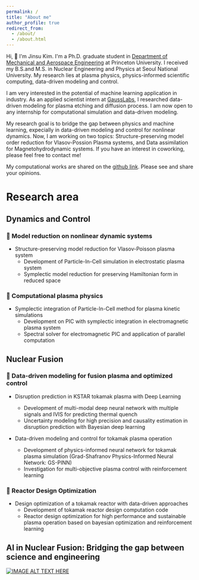 ```yaml
---
permalink: /
title: "About me"
author_profile: true
redirect_from: 
  - /about/
  - /about.html
---
```


Hi, 👋 I'm Jinsu Kim. I'm a Ph.D. graduate student in <a href = "https://mae.princeton.edu/">Department of Mechanical and Aerospace Engineering</a> at Princeton University. I received my B.S.and M.S. in Nuclear Engineering and Physics at Seoul National University. My research lies at plasma physics, physics-informed scientific computing, data-driven modeling and control. 

I am very interested in the potential of machine learning application in industry. As an applied scientist intern at <a href = "https://www.gausslabs.ai/">GaussLabs</a>, I researched data-driven modeling for plasma etching and diffusion process. I am now open to any internship for computational simulation and data-driven modeling. 

My research goal is to bridge the gap between physics and machine learning, expecially in data-driven modeling and control for nonlinear dynamics. Now, I am working on two topics: Structure-preserving model order reduction for Vlasov-Possion Plasma systems, and Data assimilation for Magnetohydrodynamic systems. If you have an interest in coworking, please feel free to contact me!

My computational works are shared on the <a href = "https://github.com/zinzinbin">github link</a>. Please see and share your opinions. 

# Research area
## Dynamics and Control
### 📌 Model reduction on nonlinear dynamic systems
* Structure-preserving model reduction for Vlasov-Poisson plasma system
  * Development of Particle-In-Cell simulation in electrostatic plasma system
  * Symplectic model reduction for preserving Hamiltonian form in reduced space

### 📌 Computational plasma physics
* Symplectic integration of Particle-In-Cell method for plasma kinetic simulations
  * Development on PIC with symplectic integration in electromagnetic plasma system
  * Spectral solver for electromagnetic PIC and application of parallel computation

## Nuclear Fusion
### 📌 Data-driven modeling for fusion plasma and optimized control
* Disruption prediction in KSTAR tokamak plasma with Deep Learning
  * Development of multi-modal deep neural network with multiple signals and IVIS for predicting thermal quench
  * Uncertainty modeling for high precision and causality estimation in disruption prediction with Bayesian deep learning

* Data-driven modeling and control for tokamak plasma operation
  * Development of physics-informed neural network for tokamak plasma simulation (Grad-Shafranov Physics-Informed Neural Network: GS-PINN)
  * Investigation for multi-objective plasma control with reinforcement learning

### 📌 Reactor Design Optimization
* Design optimization of a tokamak reactor with data-driven approaches
  * Development of tokamak reactor design computation code
  * Reactor design optimization for high performance and sustainable plasma operation based on bayesian optimization and reinforcement learning

AI in Nuclear Fusion: Bridging the gap between science and engineering
---
[![IMAGE ALT TEXT HERE](https://img.youtube.com/vi/iT90QX1MZWM/0.jpg)](https://www.youtube.com/watch?v=iT90QX1MZWM&t=0s)